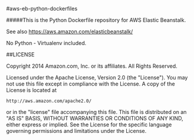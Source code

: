 #aws-eb-python-dockerfiles

#####This is the Python Dockerfile repository for AWS Elastic Beanstalk.

See also <https://aws.amazon.com/elasticbeanstalk/>

No Python - Virtualenv included.

##LICENSE

Copyright 2014 Amazon.com, Inc. or its affiliates. All Rights Reserved.

Licensed under the Apache License, Version 2.0 (the "License"). 
You may not use this file except in compliance with the License. 
A copy of the License is located at

    http://aws.amazon.com/apache2.0/

or in the "license" file accompanying this file. This file is 
distributed on an "AS IS" BASIS, WITHOUT WARRANTIES OR CONDITIONS 
OF ANY KIND, either express or implied. See the License for the 
specific language governing permissions and limitations under the 
License.
